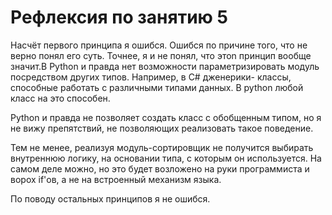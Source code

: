 # Рефлексия по занятию 5


Насчёт первого принципа я ошибся. Ошибся по причине того, что не верно понял его
суть. Точнее, я и не понял, что этоn принцип вообще значит.В Python и правда нет
возможности параметризировать модуль посредством других типов. Например, в C#
дженерики- классы, способные работать с различными типами данных. В python любой
класс на это способен.

Python и правда не позволяет создать класс с обобщенным типом, но я не вижу
препятствий, не позволяющих реализовать такое поведение.

Тем не менее, реализуя модуль-сортировщик не получится выбирать внутреннюю
логику, на основании типа, с которым он используется. На самом деле можно, но
это будет возложено на руки программиста и ворох if'ов, а не на встроенный
механизм языка.

По поводу остальных принципов я не ошибся.
